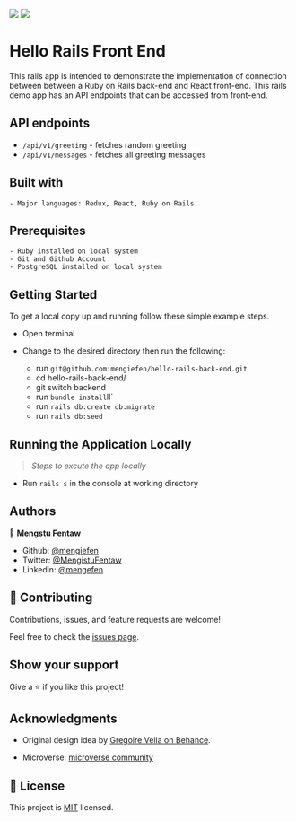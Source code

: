 ![](https://img.shields.io/badge/Microverse-blueviolet) ![](https://img.shields.io/badge/MENGSTU-FENTAW-success)


# Hello Rails Front End

This rails app is intended to demonstrate the implementation of connection between between a Ruby on Rails back-end and React front-end. This rails demo app has an API endpoints that can be accessed from front-end.

## API endpoints

- `/api/v1/greeting` - fetches random greeting
- `/api/v1/messages` - fetches all greeting messages

## Built with

    - Major languages: Redux, React, Ruby on Rails

## Prerequisites

    - Ruby installed on local system  
    - Git and Github Account
    - PostgreSQL installed on local system

## Getting Started

To get a local copy up and running follow these simple example steps.

- Open terminal
- Change to the desired directory then run the following:

  - run `git@github.com:mengiefen/hello-rails-back-end.git`
  - cd hello-rails-back-end/
  - git switch backend
  - run `bundle install`ll`
  - run `rails db:create db:migrate`
  - run `rails db:seed`

## Running the Application Locally

> _Steps to excute the app locally_

- Run `rails s` in the console at working directory

## Authors

👤 **Mengstu Fentaw**

- Github: [@mengiefen](https://github.com/mengiefen)
- Twitter: [@MengistuFentaw](https://twitter.com/MengistuFentaw)
- Linkedin: [@mengefen](https://www.linkedin.com/in/mengefen/)

## 🤝 Contributing

Contributions, issues, and feature requests are welcome!

Feel free to check the [issues page](https://github.com/yersel500/recipe-app/issues).

## Show your support

Give a ⭐️ if you like this project!

## Acknowledgments

- Original design idea by [ Gregoire Vella on Behance](https://www.behance.net/gregoirevella).

- Microverse: [microverse community](https://github.com/microverseinc)

## 📝 License

This project is [MIT](./MIT.md) licensed.

